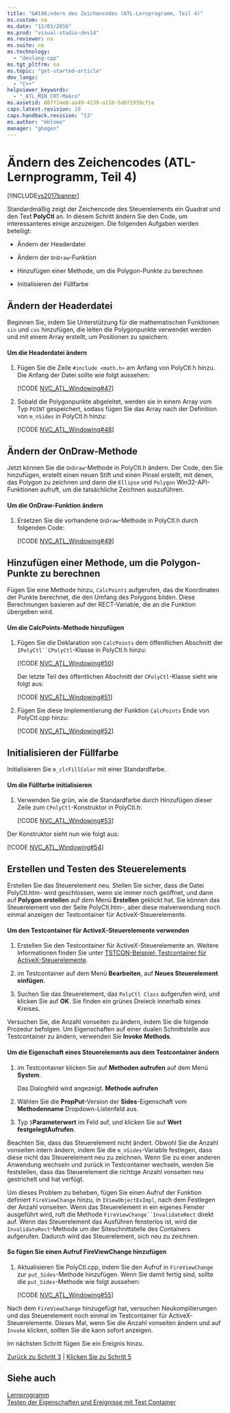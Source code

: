 ```yaml
---
title: "&#196;ndern des Zeichencodes (ATL-Lernprogramm, Teil 4)"
ms.custom: na
ms.date: "12/03/2016"
ms.prod: "visual-studio-dev14"
ms.reviewer: na
ms.suite: na
ms.technology: 
  - "devlang-cpp"
ms.tgt_pltfrm: na
ms.topic: "get-started-article"
dev_langs: 
  - "C++"
helpviewer_keywords: 
  - "_ATL_MIN_CRT-Makro"
ms.assetid: 08ff14e8-aa49-4139-a110-5d071939cf1e
caps.latest.revision: 18
caps.handback.revision: "13"
ms.author: "mblome"
manager: "ghogen"
---
```

# &#196;ndern des Zeichencodes (ATL-Lernprogramm, Teil 4)
[!INCLUDE[vs2017banner](../assembler/inline/includes/vs2017banner.md)]

Standardmäßig zeigt der Zeichencode des Steuerelements ein Quadrat und den Text **PolyCtl** an.  In diesem Schritt ändern Sie den Code, um interessanteres einige anzuzeigen.  Die folgenden Aufgaben werden beteiligt:  
  
-   Ändern der Headerdatei  
  
-   Ändern der `OnDraw`\-Funktion  
  
-   Hinzufügen einer Methode, um die Polygon\-Punkte zu berechnen  
  
-   Initialisieren der Füllfarbe  
  
## Ändern der Headerdatei  
 Beginnen Sie, indem Sie Unterstützung für die mathematischen Funktionen `sin` und `cos` hinzufügen, die leiten die Polygonpunkte verwendet werden und mit einem Array erstellt, um Positionen zu speichern.  
  
#### Um die Headerdatei ändern  
  
1.  Fügen Sie die Zeile `#include <math.h>` am Anfang von PolyCtl.h hinzu.  Die Anfang der Datei sollte wie folgt aussehen:  
  
     [!CODE [NVC_ATL_Windowing#47](../CodeSnippet/VS_Snippets_Cpp/NVC_ATL_Windowing#47)]  
  
2.  Sobald die Polygonpunkte abgeleitet, werden sie in einem Array vom Typ `POINT` gespeichert, sodass fügen Sie das Array nach der Definition von `m_nSides` in PolyCtl.h hinzu:  
  
     [!CODE [NVC_ATL_Windowing#48](../CodeSnippet/VS_Snippets_Cpp/NVC_ATL_Windowing#48)]  
  
## Ändern der OnDraw\-Methode  
 Jetzt können Sie die `OnDraw`\-Methode in PolyCtl.h ändern.  Der Code, den Sie hinzufügen, erstellt einen neuen Stift und einen Pinsel erstellt, mit denen, das Polygon zu zeichnen und dann die `Ellipse` und `Polygon` Win32\-API\-Funktionen aufruft, um die tatsächliche Zeichnen auszuführen.  
  
#### Um die OnDraw\-Funktion ändern  
  
1.  Ersetzen Sie die vorhandene `OnDraw`\-Methode in PolyCtl.h durch folgenden Code:  
  
     [!CODE [NVC_ATL_Windowing#49](../CodeSnippet/VS_Snippets_Cpp/NVC_ATL_Windowing#49)]  
  
## Hinzufügen einer Methode, um die Polygon\-Punkte zu berechnen  
 Fügen Sie eine Methode hinzu, `CalcPoints` aufgerufen, das die Koordinaten der Punkte berechnet, die den Umfang des Polygons bilden.  Diese Berechnungen basieren auf der RECT\-Variable, die an die Funktion übergeben wird.  
  
#### Um die CalcPoints\-Methode hinzufügen  
  
1.  Fügen Sie die Deklaration von `CalcPoints` dem öffentlichen Abschnitt der `IPolyCtl``CPolyCtl`\-Klasse in PolyCtl.h hinzu:  
  
     [!CODE [NVC_ATL_Windowing#50](../CodeSnippet/VS_Snippets_Cpp/NVC_ATL_Windowing#50)]  
  
     Der letzte Teil des öffentlichen Abschnitt der `CPolyCtl`\-Klasse sieht wie folgt aus:  
  
     [!CODE [NVC_ATL_Windowing#51](../CodeSnippet/VS_Snippets_Cpp/NVC_ATL_Windowing#51)]  
  
2.  Fügen Sie diese Implementierung der Funktion `CalcPoints` Ende von PolyCtl.cpp hinzu:  
  
     [!CODE [NVC_ATL_Windowing#52](../CodeSnippet/VS_Snippets_Cpp/NVC_ATL_Windowing#52)]  
  
## Initialisieren der Füllfarbe  
 Initialisieren Sie `m_clrFillColor` mit einer Standardfarbe.  
  
#### Um die Füllfarbe initialisieren  
  
1.  Verwenden Sie grün, wie die Standardfarbe durch Hinzufügen dieser Zeile zum `CPolyCtl`\-Konstruktor in PolyCtl.h:  
  
     [!CODE [NVC_ATL_Windowing#53](../CodeSnippet/VS_Snippets_Cpp/NVC_ATL_Windowing#53)]  
  
 Der Konstruktor sieht nun wie folgt aus:  
  
 [!CODE [NVC_ATL_Windowing#54](../CodeSnippet/VS_Snippets_Cpp/NVC_ATL_Windowing#54)]  
  
## Erstellen und Testen des Steuerelements  
 Erstellen Sie das Steuerelement neu.  Stellen Sie sicher, dass die Datei PolyCtl.htm\- wird geschlossen, wenn sie immer noch geöffnet, und dann auf **Polygon erstellen** auf dem Menü **Erstellen** geklickt hat.  Sie können das Steuerelement von der Seite PolyCtl.htm\-, aber diese malverwendung noch einmal anzeigen der Testcontainer für ActiveX\-Steuerelemente.  
  
#### Um den Testcontainer für ActiveX\-Steuerelemente verwenden  
  
1.  Erstellen Sie den Testcontainer für ActiveX\-Steuerelemente an.  Weitere Informationen finden Sie unter [TSTCON\-Beispiel: Testcontainer für ActiveX\-Steuerelemente](../top/visual-cpp-samples.md).  
  
2.  im Testcontainer auf dem Menü **Bearbeiten**, auf **Neues Steuerelement einfügen**.  
  
3.  Suchen Sie das Steuerelement, das `PolyCtl Class` aufgerufen wird, und klicken Sie auf **OK**.  Sie finden ein grünes Dreieck innerhalb eines Kreises.  
  
 Versuchen Sie, die Anzahl vonseiten zu ändern, indem Sie die folgende Prozedur befolgen.  Um Eigenschaften auf einer dualen Schnittstelle aus Testcontainer zu ändern, verwenden Sie **Invoke Methods**.  
  
#### Um die Eigenschaft eines Steuerelements aus dem Testcontainer ändern  
  
1.  im Testcontainer klicken Sie auf **Methoden aufrufen** auf dem Menü **System**.  
  
     Das Dialogfeld wird angezeigt. **Methode aufrufen**  
  
2.  Wählen Sie die **PropPut**\-Version der **Sides**\-Eigenschaft vom **Methodenname** Dropdown\-Listenfeld aus.  
  
3.  Typ `5`**Parameterwert** im Feld auf, und klicken Sie auf **Wert festgelegtAufrufen**.  
  
 Beachten Sie, dass das Steuerelement nicht ändert.  Obwohl Sie die Anzahl vonseiten intern ändern, indem Sie die `m_nSides`\-Variable festlegen, dass diese nicht das Steuerelement neu zu zeichnen.  Wenn Sie zu einer anderen Anwendung wechseln und zurück in Testcontainer wechseln, werden Sie feststellen, dass das Steuerelement die richtige Anzahl vonseiten neu gestrichelt und hat verfügt.  
  
 Um dieses Problem zu beheben, fügen Sie einen Aufruf der Funktion definiert `FireViewChange` hinzu, in `IViewObjectExImpl`, nach dem Festlegen der Anzahl vonseiten.  Wenn das Steuerelement in ein eigenes Fenster ausgeführt wird, ruft die Methode `FireViewChange``InvalidateRect` direkt auf.  Wenn das Steuerelement das Ausführen fensterlos ist, wird die `InvalidateRect`\-Methode um der Siteschnittstelle des Containers aufgerufen.  Dadurch wird das Steuerelement, sich neu zu zeichnen.  
  
#### So fügen Sie einen Aufruf FireViewChange hinzufügen  
  
1.  Aktualisieren Sie PolyCtl.cpp, indem Sie den Aufruf in `FireViewChange` zur `put_Sides`\-Methode hinzufügen.  Wenn Sie damit fertig sind, sollte die `put_Sides`\-Methode wie folgt aussehen:  
  
     [!CODE [NVC_ATL_Windowing#55](../CodeSnippet/VS_Snippets_Cpp/NVC_ATL_Windowing#55)]  
  
 Nach dem `FireViewChange` hinzugefügt hat, versuchen Neukompilierungen und das Steuerelement noch einmal im Testcontainer für ActiveX\-Steuerelemente.  Dieses Mal, wenn Sie die Anzahl vonseiten ändern und auf `Invoke` klicken, sollten Sie die kann sofort anzeigen.  
  
 Im nächsten Schritt fügen Sie ein Ereignis hinzu.  
  
 [Zurück zu Schritt 3](../atl/adding-a-property-to-the-control-atl-tutorial-part-3.md) &#124; [Klicken Sie zu Schritt 5](../atl/adding-an-event-atl-tutorial-part-5.md)  
  
## Siehe auch  
 [Lernprogramm](../atl/active-template-library-atl-tutorial.md)   
 [Testen der Eigenschaften und Ereignisse mit Test Container](../mfc/testing-properties-and-events-with-test-container.md)